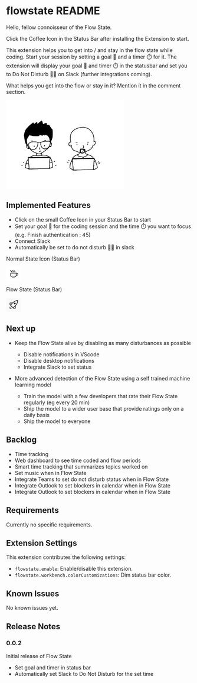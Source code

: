 # flowstate README

Hello, fellow connoisseur of the Flow State. 

Click the Coffee Icon in the Status Bar after installing the Extension to start.

This extension helps you to get into / and stay in the flow state while coding. Start your session by setting a goal 🏅 and a timer ⏱️ for it. The extension will display your goal 🏅 and timer ⏱️ in the statusbar and set you to Do Not Disturb 🙅‍♂️ on Slack (further integrations coming).

What helps you get into the flow or stay in it? Mention it in the comment section.

<img href="https://dribbble.com/shots/8553709-Flow-state" target="_blank" src="images/lais-lara-flowstate.gif" width="320" />


## 

## Implemented Features

* Click on the small Coffee Icon in your Status Bar to start
* Set your goal 🏅 for the coding session and the time ⏱️ you want to focus (e.g. Finish authentication : 45)
* Connect Slack
* Automatically be set to do not disturb 🙅‍♂️ in slack

Normal State Icon (Status Bar) 

<img src="images/coffee.png" width="40" />

Flow State (Status Bar)

<img src="images/rocket.png" width="40" />

## Next up

* Keep the Flow State alive by disabling as many disturbances as possible
    * Disable notifications in VScode
    * Disable desktop notifications
    * Integrate Slack to set status

* More advanced detection of the Flow State using a self trained machine learning model
    * Train the model with a few developers that rate their Flow State regularly (eg every 20 min)
    * Ship the model to a wider user base that provide ratings only on a daily basis
    * Ship the model to everyone

## Backlog

* Time tracking
* Web dashboard to see time coded and flow periods
* Smart time tracking that summarizes topics worked on
* Set music when in Flow State
* Integrate Teams to set do not disturb status when in Flow State
* Integrate Outlook to set blockers in calendar when in Flow State
* Integrate Outlook to set blockers in calendar when in Flow State

## Requirements

Currently no specific requirements.

## Extension Settings

This extension contributes the following settings:

* `flowstate.enable`: Enable/disable this extension.
* `flowstate.workbench.colorCustomizations`: Dim status bar color.

## Known Issues

No known issues yet.

## Release Notes

### 0.0.2

Initial release of Flow State

* Set goal and timer in status bar
* Automatically set Slack to Do Not Disturb for the set time

